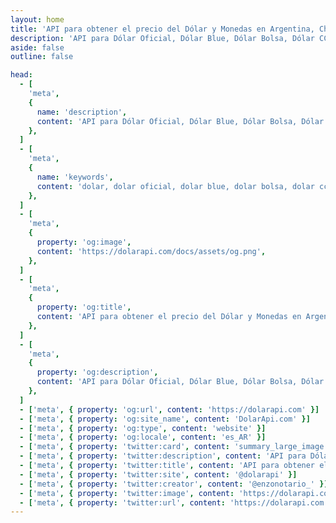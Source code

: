 ```yaml
---
layout: home
title: 'API para obtener el precio del Dólar y Monedas en Argentina, Chile , Venezuela y Uruguay'
description: 'API para Dólar Oficial, Dólar Blue, Dólar Bolsa, Dólar CCL, Dólar Mayorista, Dólar Paralelo'
aside: false
outline: false

head:
  - [
    'meta',
    {
      name: 'description',
      content: 'API para Dólar Oficial, Dólar Blue, Dólar Bolsa, Dólar CCL, Dólar Mayorista, Dólar Paralelo',
    },
  ]
  - [
    'meta',
    {
      name: 'keywords',
      content: 'dolar, dolar oficial, dolar blue, dolar bolsa, dolar ccl, dolar mayorista, dolar api, dolar api argentina',
    },
  ]
  - [
    'meta',
    {
      property: 'og:image',
      content: 'https://dolarapi.com/docs/assets/og.png',
    },
  ]
  - [
    'meta',
    {
      property: 'og:title',
      content: 'API para obtener el precio del Dólar y Monedas en Argentina, Chile , Venezuela y Uruguay',
    },
  ]
  - [
    'meta',
    {
      property: 'og:description',
      content: 'API para Dólar Oficial, Dólar Blue, Dólar Bolsa, Dólar CCL, Dólar Mayorista, Dólar Paralelo',
    },
  ]
  - ['meta', { property: 'og:url', content: 'https://dolarapi.com' }]
  - ['meta', { property: 'og:site_name', content: 'DolarApi.com' }]
  - ['meta', { property: 'og:type', content: 'website' }]
  - ['meta', { property: 'og:locale', content: 'es_AR' }]
  - ['meta', { property: 'twitter:card', content: 'summary_large_image' }]
  - ['meta', { property: 'twitter:description', content: 'API para Dólar Oficial, Dólar Blue, Dólar Bolsa, Dólar CCL, Dólar Mayorista, Dólar Paralelo' }]
  - ['meta', { property: 'twitter:title', content: 'API para obtener el precio del Dólar y Monedas en Argentina, Chile , Venezuela y Uruguay' }]
  - ['meta', { property: 'twitter:site', content: '@dolarapi' }]
  - ['meta', { property: 'twitter:creator', content: '@enzonotario_' }]
  - ['meta', { property: 'twitter:image', content: 'https://dolarapi.com/docs/assets/og.png' }]
  - ['meta', { property: 'twitter:url', content: 'https://dolarapi.com' }]
---
```


<script setup>
import Home from '@theme/components/Home.vue';
</script>

<Home />
